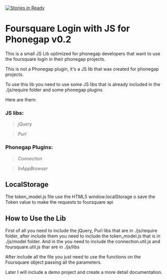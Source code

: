 [![Stories in Ready](https://badge.waffle.io/matheusrocha89/foursquare_login_js_phonegap.png?label=ready&title=Ready)](https://waffle.io/matheusrocha89/foursquare_login_js_phonegap)
# Foursquare Login with JS for Phonegap v0.2
This is a small JS Lib optimized for phonegap developers that want to use the foursquare login in their phonegap projects.

This is not a Phonegap plugin, it's a JS lib that was created for phonegap projects.

To use this lib you need to use some JS libs that is already included in the ./js/require folder and some phonegap plugins

Here are them:

### JS libs:
> *jQuery*

> *Purl*

### Phonegap Plugins:
> *Connection*

> *InAppBrowser*

## LocalStorage

The token_model.js file use the HTML5 window.localStorage o save the Token value to make the requests to foursquare api

## How to Use the Lib

First of all you need to include the jQuery, Purl libs that are in ./js/require folder,
after include them you need to include the token_model.js that is in ./js/model folder.
And in the you need to include the connection.util.js and foursquare.util.js thar are in ./js/libs

After include all the file you just need to use the functions on the Foursquare object passing all the parameters.

Later I will include a demo project and create a more detail documentation.

